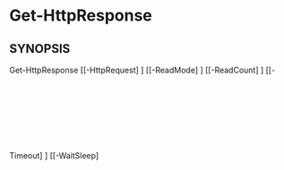 ﻿---
external help file: powershai-help.xml
schema: 2.0.0
powershai: true
---

# Get-HttpResponse

## SYNOPSIS <!--!= @#Synop !-->

Get-HttpResponse [[-HttpRequest] <Object>] [[-ReadMode] <Object>] [[-ReadCount] <Object>] [[-Timeout] <Object>] [[-WaitSleep] <Object>] [-ForceEnd] [-StreamsOnly] [<CommonParameters>]


## SYNTAX <!--!= @#Syntax !-->

```
Get-HttpResponse [[-HttpRequest] <Object>] [[-ReadMode] <Object>] [[-ReadCount] <Object>] [[-Timeout] <Object>] [[-WaitSleep] 
<Object>] [-ForceEnd] [-StreamsOnly] [<CommonParameters>]
```

## PARAMETERS <!--!= @#Params !-->

### -ForceEnd

```yml
Parameter Set: (Alle)
Type: switch
Aliases: 
Accepted Values: 
Required: false
Position: Benannt
Default Value: 
Accept pipeline input: false
Accept wildcard characters: 
```

### -HttpRequest

```yml
Parameter Set: (Alle)
Type: Object
Aliases: 
Accepted Values: 
Required: false
Position: 0
Default Value: 
Accept pipeline input: true (ByValue)
Accept wildcard characters: 
```

### -ReadCount

```yml
Parameter Set: (Alle)
Type: Object
Aliases: 
Accepted Values: 
Required: false
Position: 2
Default Value: 
Accept pipeline input: false
Accept wildcard characters: 
```

### -ReadMode

```yml
Parameter Set: (Alle)
Type: Object
Aliases: 
Accepted Values: 
Required: false
Position: 1
Default Value: 
Accept pipeline input: false
Accept wildcard characters: 
```

### -StreamsOnly

```yml
Parameter Set: (Alle)
Type: switch
Aliases: 
Accepted Values: 
Required: false
Position: Benannt
Default Value: 
Accept pipeline input: false
Accept wildcard characters: 
```

### -Timeout

```yml
Parameter Set: (Alle)
Type: Object
Aliases: 
Accepted Values: 
Required: false
Position: 3
Default Value: 
Accept pipeline input: false
Accept wildcard characters: 
```

### -WaitSleep

```yml
Parameter Set: (Alle)
Type: Object
Aliases: 
Accepted Values: 
Required: false
Position: 4
Default Value: 
Accept pipeline input: false
Accept wildcard characters: 
```


<!--PowershaiAiDocBlockStart-->
_Sie sind auf Daten bis Oktober 2023 trainiert._
<!--PowershaiAiDocBlockEnd-->
